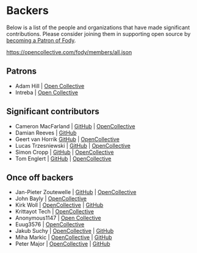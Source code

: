 # Backers

Below is a list of the people and organizations that have made significant contributions. Please consider joining them in supporting open source by [becoming a Patron of Fody](https://opencollective.com/fody/order/3059).

https://opencollective.com/fody/members/all.json


## Patrons

<!-- https://opencollective.com/fody/tiers/patron.svg -->

 * Adam Hill | [Open Collective](https://opencollective.com/adamhill)
 * Intreba | [Open Collective](https://github.com/Intreba)


## Significant contributors

 * Cameron MacFarland | [GitHub](https://github.com/distantcam) | [OpenCollective](https://opencollective.com/distantcam)
 * Damian Reeves | [GitHub](https://github.com/DamianReeves)
 * Geert van Horrik [GitHub](https://github.com/GeertvanHorrik) | [OpenCollective](https://opencollective.com/geertvanhorrik)
 * Lucas Trzesniewski | [GitHub](https://github.com/ltrzesniewski) | [OpenCollective](https://opencollective.com/lucas-trzesniewski)
 * Simon Cropp | [GitHub](https://github.com/simoncropp) | [OpenCollective](https://opencollective.com/simoncropp)
 * Tom Englert | [GitHub](https://github.com/tom-englert) | [OpenCollective](https://opencollective.com/thomas-englert)


## Once off backers

<!-- https://opencollective.com/fody/backer.svg -->

 * Jan-Pieter Zoutewelle | [GitHub](https://github.com/janpieterz) | [OpenCollective](https://opencollective.com/intreba-bv)
 * John Bayly | [OpenCollective](https://opencollective.com/john-bayly)
 * Kirk Woll | [OpenCollective](https://opencollective.com/kirk-woll) | [GitHub](https://github.com/kswoll)
 * Krittayot Tech | [OpenCollective](https://opencollective.com/anonymous374)
 * Anonymous1147 | [Open Collective](https://opencollective.com/anonymous1147)
 * Euug3576 | [OpenCollective](https://opencollective.com/euug3576)
 * Jakub Suchy | [OpenCollective](https://opencollective.com/jakub-suchy) | [GitHub](https://github.com/jakubsuchybio)
 * Miha Markic | [OpenCollective](https://opencollective.com/mihamarkic) | [GitHub](https://twitter.com/mihamarkic)
 * Peter Major | [OpenCollective](https://opencollective.com/peter-major) | [GitHub](https://github.com/petermajor)
